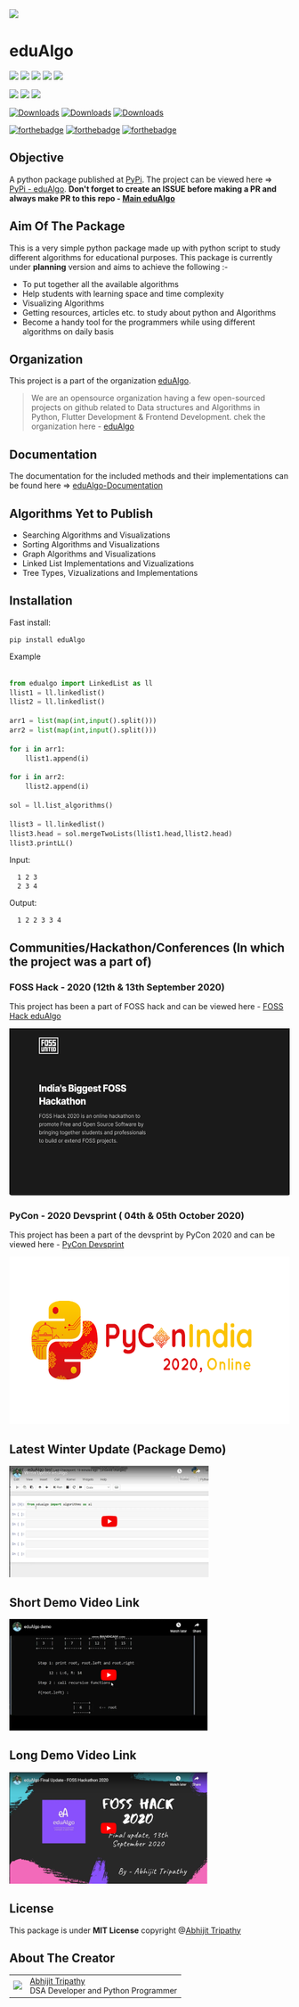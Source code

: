 <img src ="https://edualgo.github.io/documentation/assets/images/eduAlgo.png" height = "250">

# eduAlgo

<img src="https://img.shields.io/github/license/Abhijit2505/eduAlgo?style=for-the-badge">&nbsp;<img src ="https://img.shields.io/github/languages/code-size/Abhijit2505/eduAlgo?style=for-the-badge">&nbsp;<img src = "https://img.shields.io/github/contributors/Abhijit2505/eduAlgo?style=for-the-badge">&nbsp;<img src ="https://img.shields.io/github/last-commit/Abhijit2505/eduAlgo?style=for-the-badge">&nbsp;<img src="https://img.shields.io/pypi/wheel/eduAlgo?style=for-the-badge">

<img src = "https://img.shields.io/pypi/status/eduAlgo?style=for-the-badge">&nbsp;<img src ="https://img.shields.io/pypi/v/eduAlgo?style=for-the-badge&logo=PyPi">&nbsp;<img src ="https://img.shields.io/github/release-date/Abhijit2505/eduAlgo?style=for-the-badge">



[![Downloads](https://pepy.tech/badge/edualgo)](https://pepy.tech/project/edualgo)
[![Downloads](https://pepy.tech/badge/edualgo/month)](https://pepy.tech/project/edualgo)
[![Downloads](https://pepy.tech/badge/edualgo/week)](https://pepy.tech/project/edualgo)

[![forthebadge](https://forthebadge.com/images/badges/built-with-love.svg)](https://forthebadge.com)   [![forthebadge](https://forthebadge.com/images/badges/built-by-developers.svg)](https://forthebadge.com) [![forthebadge](https://forthebadge.com/images/badges/made-with-python.svg)](https://forthebadge.com)

## Objective
A python package published at [PyPi](https://pypi.org/). The project can be viewed here => [PyPi - eduAlgo](https://pypi.org/project/eduAlgo/).
**Don't forget to create an ISSUE before making a PR and always make PR to this repo - [Main eduAlgo](https://github.com/Abhijit2505/eduAlgo)**

## Aim Of The Package

This is a very simple python package made up with python script to study different algorithms for educational purposes. This package is currently under **planning** version and aims to achieve the following :-

* To put together all the available algorithms
* Help students with learning space and time complexity
* Visualizing Algorithms
* Getting resources, articles etc. to study about python and Algorithms
* Become a handy tool for the programmers while using different algorithms on daily basis

## Organization

This project is a part of the organization <a href="https://edualgo.github.io/organization/">eduAlgo</a>.

> We are an opensource organization having a few open-sourced projects on github related to Data structures and Algorithms in Python, Flutter Development & Frontend Development.
chek the organization here - <a href="https://github.com/eduAlgo">eduAlgo</a>

## Documentation
The documentation for the included methods and their implementations can be found here => <a href = "https://edualgo.github.io/documentation/index.html">eduAlgo-Documentation</a>

## Algorithms Yet to Publish

* Searching Algorithms and Visualizations
* Sorting Algorithms and Visualizations
* Graph Algorithms and Visualizations
* Linked List Implementations and Vizualizations
* Tree Types, Vizualizations and Implementations

## Installation

Fast install:

    pip install eduAlgo

Example

```python

from edualgo import LinkedList as ll
llist1 = ll.linkedlist()
llist2 = ll.linkedlist()

arr1 = list(map(int,input().split()))
arr2 = list(map(int,input().split()))

for i in arr1:
    llist1.append(i)

for i in arr2:
    llist2.append(i)

sol = ll.list_algorithms()

llist3 = ll.linkedlist()
llist3.head = sol.mergeTwoLists(llist1.head,llist2.head)
llist3.printLL()
```
Input:

      1 2 3
      2 3 4

Output:

      1 2 2 3 3 4

## Communities/Hackathon/Conferences (In which the project was a part of)

### FOSS Hack - 2020 (12th & 13th September 2020)
This project has been a part of FOSS hack and can be viewed here - [FOSS Hack eduAlgo](https://fossunited.org/project?project=eduAlgo)

<img src = "https://github.com/Abhijit2505/eduAlgo/blob/master/assets/Foss%20Hack%202020.JPG" height="300">

### PyCon - 2020 Devsprint ( 04th & 05th October 2020)
This project has been a part of the devsprint by PyCon 2020 and can be viewed here - [PyCon Devsprint](https://github.com/pythonindia/inpycon2020/wiki/List-of-PyCon-India-2020-Projects)

<img src = "https://github.com/Abhijit2505/eduAlgo/blob/master/assets/PyconIndia-Full-lite.png" height="300">


## Latest Winter Update (Package Demo)

<a href = "https://www.youtube.com/embed/ly_GYSBGL2g"><img src = "https://github.com/Abhijit2505/eduAlgo/blob/master/assets/winterupdate.PNG" height = "200"></a>


## Short Demo Video Link

<a href = "https://www.youtube.com/embed/C39M8KwwZ6U"><img src = "https://github.com/Abhijit2505/eduAlgo/blob/master/assets/short_demo.PNG" height = "200"></a>

## Long Demo Video Link

<a href = "https://www.youtube.com/embed/j4A3OV8KJEQ"><img src = "https://github.com/Abhijit2505/eduAlgo/blob/master/assets/FOSSyt.PNG" height = "200"></a>

## License

This package is under **MIT License** copyright @<a href = "https://github.com/Abhijit2505">Abhijit Tripathy</a>

## About The Creator

<table>
    <tr>
        <td>
            <img src = "https://edualgo.github.io/documentation/assets/images/Abhijit23.jpeg" height = "100">
        </td>
            <td>
                <a href="https://github.com/Abhijit2505">Abhijit Tripathy</a></br>
    DSA Developer and Python Programmer
        </td>
        </tr>
    </table>
